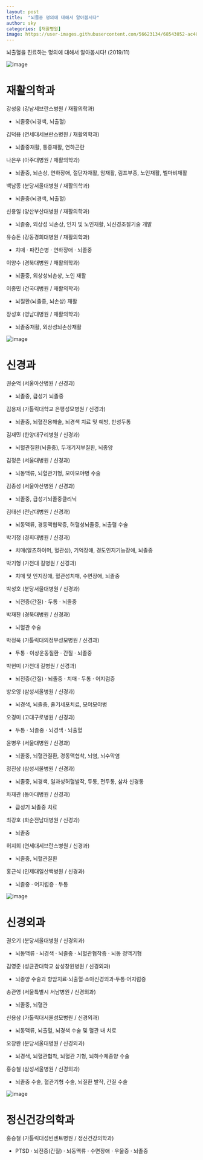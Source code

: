 ```yaml
---
layout: post
title:  "뇌졸중 명의에 대해서 알아봅시다"
author: sky
categories: [재활병원]
image: https://user-images.githubusercontent.com/56623134/68543052-ac407e00-03f5-11ea-9502-3d8a847773dd.png
---
```


뇌출혈을 진료하는 명의에 대해서 알아봅시다! (2019/11)

![image](https://user-images.githubusercontent.com/56623134/69489780-4b1ead00-0ec1-11ea-90ec-45d1dae2a23b.png)

# 재활의학과

강성웅
(강남세브란스병원 / 재활의학과)
- 뇌졸중(뇌경색, 뇌출혈)

김덕용
(연세대세브란스병원 / 재활의학과)
- 뇌졸중재활, 통증재활, 연하곤란

나은우
(아주대병원 / 재활의학과)
- 뇌졸중, 뇌손상, 연하장애, 절단자재활, 암재활, 림프부종, 노인재활, 벨마비재활

백남종
(분당서울대병원 / 재활의학과)
- 뇌졸중(뇌경색, 뇌출혈)

신용일
(양산부산대병원 / 재활의학과)
- 뇌졸중, 외상성 뇌손상, 인지 및 노인재활, 뇌신경조절기술 개발

유승돈
(강동경희대병원 / 재활의학과)
- 치매 · 파킨슨병 · 연하장애 · 뇌졸중

이양수
(경북대병원 / 재활의학과)
- 뇌졸중, 외상성뇌손상, 노인 재활

이종민
(건국대병원 / 재활의학과)
- 뇌질환(뇌졸증, 뇌손상) 재활

장성호
(영남대병원 / 재활의학과)
- 뇌졸중재활, 외상성뇌손상재활




![image](https://user-images.githubusercontent.com/56623134/69489797-86b97700-0ec1-11ea-870d-74944e0994d3.png)

# 신경과

권순억
(서울아산병원 / 신경과)
- 뇌졸중, 급성기 뇌졸중

김용재
(가톨릭대학교 은평성모병원 / 신경과)
- 뇌졸중, 뇌혈전용해술, 뇌경색 치료 및 예방, 만성두통

김재민
(한양대구리병원 / 신경과)
- 뇌혈관질환(뇌졸중), 두개기저부질환, 뇌종양

김정은
(서울대병원 / 신경과)
- 뇌동맥류, 뇌혈관기형, 모아모야병 수술

김종성
(서울아산병원 / 신경과)
- 뇌졸중, 급성기뇌졸중클리닉

김태선
(전남대병원 / 신경과)
- 뇌동맥류, 경동맥협착증, 허혈성뇌졸중, 뇌출혈 수술

박기정
(경희대병원 / 신경과)
- 치매(알츠하이머, 혈관성), 기억장애, 경도인지기능장애, 뇌졸중

박기형
(가천대 길병원 / 신경과)
- 치매 및 인지장애, 혈관성치매, 수면장애, 뇌졸중

박성호
(분당서울대병원 / 신경과)
- 뇌전증(간질) · 두통 · 뇌졸중

박재찬
(경북대병원 / 신경과)
- 뇌혈관 수술

박정욱
(가톨릭대의정부성모병원 / 신경과)
- 두통 · 이상운동질환 · 간질 · 뇌졸중

박현미
(가천대 길병원 / 신경과)
- 뇌전증(간질) · 뇌졸중 · 치매 · 두통 · 어지럼증

방오영
(삼성서울병원 / 신경과)
- 뇌경색, 뇌졸중, 줄기세포치료, 모야모야병

오경미
(고대구로병원 / 신경과)
- 두통 · 뇌졸중 · 뇌경색 · 뇌출혈

윤병우
(서울대병원 / 신경과)
- 뇌졸중, 뇌혈관질환, 경동맥협착, 뇌염, 뇌수막염

정진상
(삼성서울병원 / 신경과)
- 뇌졸중, 뇌경색, 일과성허혈발작, 두통, 편두통, 삼차 신경통

차재관
(동아대병원 / 신경과)
- 급성기 뇌졸중 치료

최강호
(화순전남대병원 / 신경과)
- 뇌졸중

허지회
(연세대세브란스병원 / 신경과)
- 뇌졸중, 뇌혈관질환

홍근식
(인제대일산백병원 / 신경과)
- 뇌졸중 · 어지럼증 · 두통




![image](https://user-images.githubusercontent.com/56623134/69489815-cbdda900-0ec1-11ea-9e52-41bbaed45138.png)

# 신경외과

권오기
(분당서울대병원 / 신경외과)
- 뇌동맥류 · 뇌경색 · 뇌졸중 · 뇌혈관협착증 · 뇌동 정맥기형

김영준
(성균관대학교 삼성창원병원 / 신경외과)
- 뇌종양 수술과 항암치료·뇌출혈·소아신경외과·두통·어지럼증

송관영
(서울특별시 서남병원 / 신경외과)
- 뇌졸중, 뇌혈관

신용삼
(가톨릭대서울성모병원 / 신경외과)
- 뇌동맥류, 뇌출혈, 뇌경색 수술 및 혈관 내 치료

오창완
(분당서울대병원 / 신경외과)
- 뇌경색, 뇌혈관협착, 뇌혈관 기형, 뇌하수체종양 수술

홍승철
(삼성서울병원 / 신경외과)
- 뇌졸중 수술, 혈관기형 수술, 뇌질환 발작, 간질 수술




![image](https://user-images.githubusercontent.com/56623134/69489846-2840c880-0ec2-11ea-96f3-c9596b91ee25.png)

# 정신건강의학과

홍승철
(가톨릭대성빈센트병원 / 정신건강의학과)
- PTSD · 뇌전증(간질) · 뇌동맥류 · 수면장애 · 우울증 · 뇌졸중

